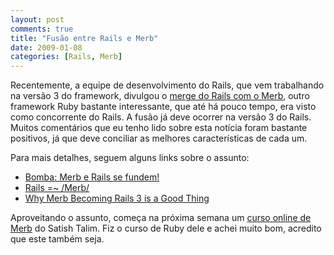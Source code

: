 ```yaml
---
layout: post
comments: true
title: "Fusão entre Rails e Merb"
date: 2009-01-08
categories: [Rails, Merb]
---
```

Recentemente, a equipe de desenvolvimento do Rails, que vem trabalhando na versão 3 do framework, divulgou o [merge do Rails com o Merb](http://weblog.rubyonrails.org/2008/12/23/merb-gets-merged-into-rails-3), outro framework Ruby bastante interessante, que até há pouco tempo, era visto como concorrente do Rails. A fusão já deve ocorrer na versão 3 do Rails. Muitos comentários que eu tenho lido sobre esta notícia foram bastante positivos, já que deve conciliar as melhores características de cada um.

Para mais detalhes, seguem alguns links sobre o assunto:

- [Bomba: Merb e Rails se fundem!](http://www.akitaonrails.com/2008/12/23/bomba-merb-e-rails-se-fundem)
- [Rails =~ /Merb/](http://tas.milk-it.net/carlos/rails-merb/)
- [Why Merb Becoming Rails 3 is a Good Thing](http://integrumbles.com/2008/12/23/why-merb-becoming-rails-3-is-a-good-thing)

Aproveitando o assunto, começa na próxima semana um [curso online de Merb](http://rubylearning.com/blog/2008/12/06/introduction-to-merb-a-new-course/) do Satish Talim. Fiz o curso de Ruby dele e achei muito bom, acredito que este também seja.
